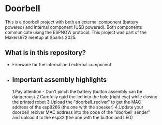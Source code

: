 # Doorbell #

This is a doorbell project with both an external component (battery powered) and internal component (USB powered).
Both components communicate using the ESPNOW protocol.
This project was part of the Makers972 meetup at Sparks 2025.

## What is in this repository?

* Firmware for the internal and external component

* ## Important assembly highlights

  1.Pay attention - Don't pinch the battery (button assembly can be dangerous)
  2.Carefully guid the led into the hole (right eye) while closing the printed robot
  3.Upload the "doorbell_reciver" to get the MAC address of the esp8266 (the one with the speaker)
  4.Update your doorbell_reciver MAC address into the code of the "doorbell_sender" and upload it to the esp32 (the one with the button and LED) 
